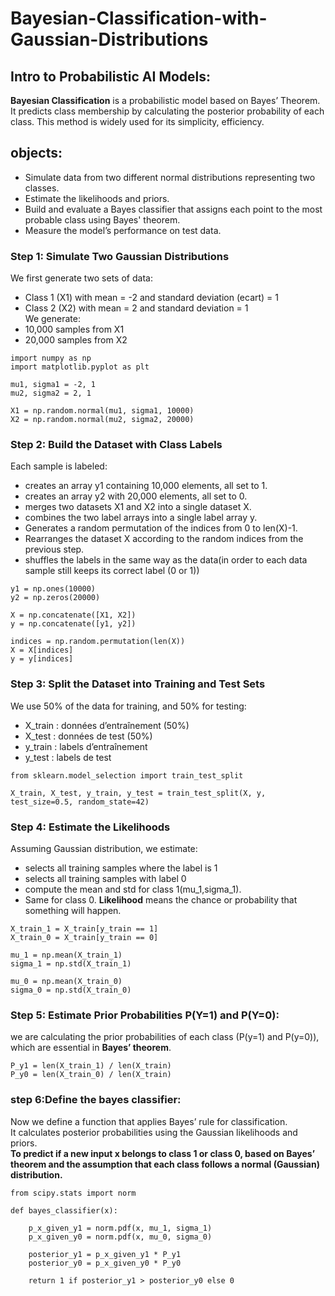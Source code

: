 # Bayesian-Classification-with-Gaussian-Distributions    
## Intro to Probabilistic AI Models:   
**Bayesian Classification** is a probabilistic model based on Bayes’ Theorem.
It predicts class membership by calculating the posterior probability of each class.
This method is widely used for its simplicity, efficiency.  
## objects:   
- Simulate data from two different normal distributions representing two classes.    
- Estimate the likelihoods and priors.    
- Build and evaluate a Bayes classifier that assigns each point to the most probable class using Bayes' theorem.    
- Measure the model’s performance on test data.     
### Step 1: Simulate Two Gaussian Distributions       
We first generate two sets of data:   
- Class 1 (X1) with mean = -2 and standard deviation (ecart) = 1     
- Class 2 (X2) with mean = 2 and standard deviation = 1     
We generate:   
- 10,000 samples from X1    
- 20,000 samples from X2    
```
import numpy as np
import matplotlib.pyplot as plt
     
mu1, sigma1 = -2, 1
mu2, sigma2 = 2, 1
   
X1 = np.random.normal(mu1, sigma1, 10000)  
X2 = np.random.normal(mu2, sigma2, 20000)  
```
     
### Step 2: Build the Dataset with Class Labels    
Each sample is labeled:   
-  creates an array y1 containing 10,000 elements, all set to 1.
-  creates an array y2 with 20,000 elements, all set to 0.
-  merges two datasets X1 and X2 into a single dataset X.
-  combines the two label arrays into a single label array y.
-  Generates a random permutation of the indices from 0 to len(X)-1.
-  Rearranges the dataset X according to the random indices from the previous step.
-  shuffles the labels in the same way as the data(in order to each data sample still keeps its correct label (0 or 1))
      
```
y1 = np.ones(10000)
y2 = np.zeros(20000)
     
X = np.concatenate([X1, X2])
y = np.concatenate([y1, y2])

indices = np.random.permutation(len(X))   
X = X[indices]
y = y[indices]
```
     
### Step 3: Split the Dataset into Training and Test Sets    
We use 50% of the data for training, and 50% for testing:   
- X_train : données d’entraînement (50%)   
- X_test : données de test (50%)   
- y_train : labels d’entraînement   
- y_test : labels de test

```   
from sklearn.model_selection import train_test_split   

X_train, X_test, y_train, y_test = train_test_split(X, y, test_size=0.5, random_state=42)    
```
### Step 4: Estimate the Likelihoods    
Assuming Gaussian distribution, we estimate:   
-  selects all training samples where the label is 1
-  selects all training samples with label 0
-  compute the mean and std for class 1(mu_1,sigma_1).   
-  Same for class 0.
**Likelihood** means the chance or probability that something will happen.

```
X_train_1 = X_train[y_train == 1]   
X_train_0 = X_train[y_train == 0]   
   
mu_1 = np.mean(X_train_1)   
sigma_1 = np.std(X_train_1)   
   
mu_0 = np.mean(X_train_0)   
sigma_0 = np.std(X_train_0)   
```
   
### Step 5: Estimate Prior Probabilities P(Y=1) and P(Y=0):  
we are calculating the prior probabilities of each class (P(y=1) and P(y=0)), which are essential in **Bayes’ theorem**.    

```
P_y1 = len(X_train_1) / len(X_train)    
P_y0 = len(X_train_0) / len(X_train)
```
### step 6:Define the bayes classifier:   
Now we define a function that applies Bayes’ rule for classification.   
It calculates posterior probabilities using the Gaussian likelihoods and priors.     
**To predict if a new input x belongs to class 1 or class 0, based on Bayes’ theorem and the assumption that each class follows a normal (Gaussian) distribution.**  

```
from scipy.stats import norm

def bayes_classifier(x):
     
    p_x_given_y1 = norm.pdf(x, mu_1, sigma_1)
    p_x_given_y0 = norm.pdf(x, mu_0, sigma_0)
   
    posterior_y1 = p_x_given_y1 * P_y1
    posterior_y0 = p_x_given_y0 * P_y0
   
    return 1 if posterior_y1 > posterior_y0 else 0
```




   



